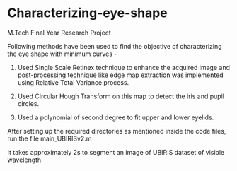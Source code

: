 # Characterizing-eye-shape
M.Tech Final Year Research Project 

Following methods have been used to find the objective of characterizing the eye shape with minimum curves - 

1. Used Single Scale Retinex technique to enhance the acquired image and post-processing
technique like edge map extraction was implemented using Relative Total Variance process.

2. Used Circular Hough Transform on this map to detect the iris and pupil circles.

3. Used a polynomial of second degree to fit upper and lower eyelids.

After setting up the required directories as mentioned inside the code files, run the file main_UBIRISv2.m

It takes approximately 2s to segment an image of UBIRIS dataset of visible wavelength.
